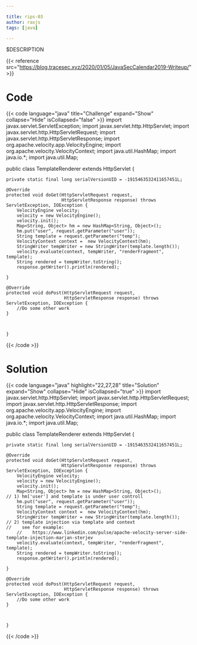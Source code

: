 ```yaml
---

title: rips-03
author: raxjs
tags: [java]

---
```


$DESCRIPTION

<!--more-->
{{< reference src="https://blog.tracesec.xyz/2020/01/05/JavaSecCalendar2019-Writeup/" >}}

# Code
{{< code language="java"  title="Challenge" expand="Show" collapse="Hide" isCollapsed="false" >}}
import javax.servlet.ServletException;
import javax.servlet.http.HttpServlet;
import javax.servlet.http.HttpServletRequest;
import javax.servlet.http.HttpServletResponse;
import org.apache.velocity.app.VelocityEngine;
import org.apache.velocity.VelocityContext;
import java.util.HashMap;
import java.io.*;
import java.util.Map;

public class TemplateRenderer extends HttpServlet {

    private static final long serialVersionUID = -1915463532411657451L;

    @Override
    protected void doGet(HttpServletRequest request,
                         HttpServletResponse response) throws ServletException, IOException {
        VelocityEngine velocity;
        velocity = new VelocityEngine();
        velocity.init();
        Map<String, Object> hm = new HashMap<String, Object>();
        hm.put("user", request.getParameter("user"));
        String template = request.getParameter("temp");
        VelocityContext context =  new VelocityContext(hm);
        StringWriter tempWriter = new StringWriter(template.length());
        velocity.evaluate(context, tempWriter, "renderFragment", template);
        String rendered = tempWriter.toString();
        response.getWriter().println(rendered);

    }

    @Override
    protected void doPost(HttpServletRequest request,
                          HttpServletResponse response) throws ServletException, IOException {
        //Do some other work
    }



    }

{{< /code >}}

# Solution
{{< code language="java" highlight="22,27,28" title="Solution" expand="Show" collapse="Hide" isCollapsed="true" >}}
import javax.servlet.http.HttpServlet;
import javax.servlet.http.HttpServletRequest;
import javax.servlet.http.HttpServletResponse;
import org.apache.velocity.app.VelocityEngine;
import org.apache.velocity.VelocityContext;
import java.util.HashMap;
import java.io.*;
import java.util.Map;

public class TemplateRenderer extends HttpServlet {

    private static final long serialVersionUID = -1915463532411657451L;

    @Override
    protected void doGet(HttpServletRequest request,
                         HttpServletResponse response) throws ServletException, IOException {
        VelocityEngine velocity;
        velocity = new VelocityEngine();
        velocity.init();
        Map<String, Object> hm = new HashMap<String, Object>();
	// 1) hm['user'] and template is under user controll
        hm.put("user", request.getParameter("user"));
        String template = request.getParameter("temp");
        VelocityContext context =  new VelocityContext(hm);
        StringWriter tempWriter = new StringWriter(template.length());
	// 2) template injection via template and context
	//    see for example: 
        //    https://www.linkedin.com/pulse/apache-velocity-server-side-template-injection-marjan-sterjev
        velocity.evaluate(context, tempWriter, "renderFragment", template);
        String rendered = tempWriter.toString();
        response.getWriter().println(rendered);

    }

    @Override
    protected void doPost(HttpServletRequest request,
                          HttpServletResponse response) throws ServletException, IOException {
        //Do some other work
    }



    }
{{< /code >}}

